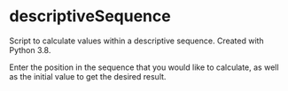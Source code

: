 # descriptiveSequence
Script to calculate values within a descriptive sequence. Created with Python 3.8.

Enter the position in the sequence that you would like to calculate, as well as the initial value to get the desired result.
